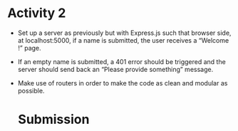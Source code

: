 # Activity 2
- Set up a server as previously but with Express.js such that
browser side, at localhost:5000, if a name is submitted,
the user receives a “Welcome <name>!” page.
- If an empty name is submitted, a 401 error should be
triggered and the server should send back an “Please
provide something” message.
- Make use of routers in order to make the code as clean
and modular as possible.
  
  # Submission
